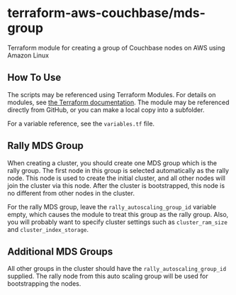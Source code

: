 # terraform-aws-couchbase/mds-group

Terraform module for creating a group of Couchbase nodes on AWS using Amazon Linux

## How To Use

The scripts may be referenced using Terraform Modules.  For details on modules, see [the Terraform documentation](https://www.terraform.io/docs/modules/usage.html).  The module may be referenced directly from GitHub, or you can make a local copy into a subfolder.

For a variable reference, see the `variables.tf` file.

## Rally MDS Group

When creating a cluster, you should create one MDS group which is the rally group.  The first node in this group is selected automatically as the rally node.  This node is used to create the initial cluster, and all other nodes will join the cluster via this node.  After the cluster is bootstrapped, this node is no different from other nodes in the cluster.

For the rally MDS group, leave the `rally_autoscaling_group_id` variable empty, which causes the module to treat this group as the rally group.  Also, you will probably want to specify cluster settings such as `cluster_ram_size` and `cluster_index_storage`.

## Additional MDS Groups

All other groups in the cluster should have the `rally_autoscaling_group_id` supplied.  The rally node from this auto scaling group will be used for bootstrapping the nodes.